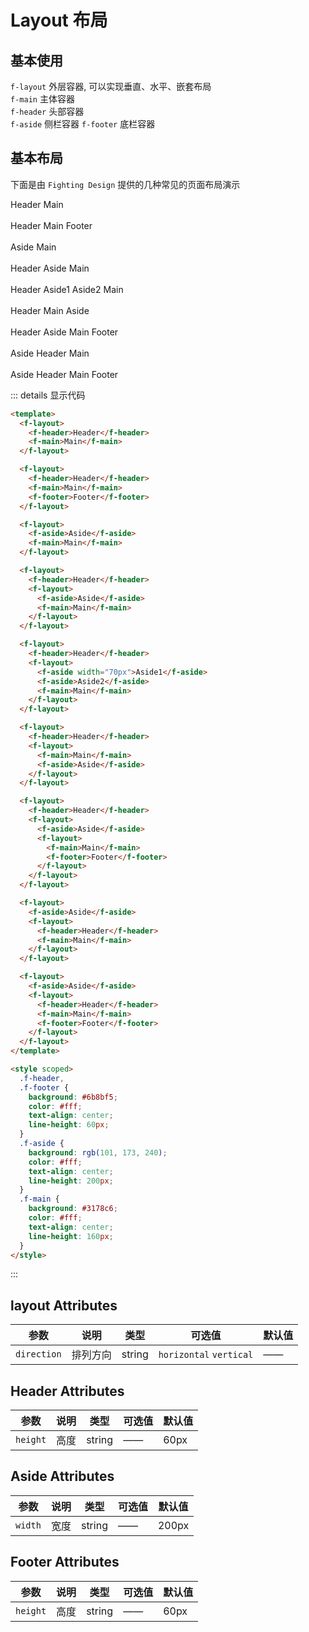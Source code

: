 # Layout 布局

## 基本使用

`f-layout` 外层容器, 可以实现垂直、水平、嵌套布局  
`f-main` 主体容器  
`f-header` 头部容器  
`f-aside` 侧栏容器
`f-footer` 底栏容器

## 基本布局

下面是由 `Fighting Design` 提供的几种常见的页面布局演示

<f-layout>
  <f-header>Header</f-header>
  <f-main>Main</f-main>
</f-layout>

<br />
<br />

<f-layout>
  <f-header>Header</f-header>
  <f-main>Main</f-main>
  <f-footer>Footer</f-footer>
</f-layout>

<br />
<br />

<f-layout>
  <f-aside>Aside</f-aside>
  <f-main>Main</f-main>
</f-layout>

<br />
<br />

<f-layout>
  <f-header>Header</f-header>
  <f-layout>
  <f-aside>Aside</f-aside>
  <f-main>Main</f-main>
</f-layout>
</f-layout>

<br />
<br />

<f-layout>
<f-header>Header</f-header>
<f-layout>
<f-aside width="70px">Aside1</f-aside>
<f-aside>Aside2</f-aside>
<f-main>Main</f-main>
</f-layout>
</f-layout>

<br />
<br />

<f-layout>
  <f-header>Header</f-header>
  <f-layout>
  <f-main>Main</f-main>
  <f-aside>Aside</f-aside>
</f-layout>
</f-layout>

<br />
<br />

<f-layout>
<f-header>Header</f-header>
<f-layout>
<f-aside>Aside</f-aside>
<f-layout>
<f-main>Main</f-main>
<f-footer>Footer</f-footer>
</f-layout>
</f-layout>
</f-layout>

<br />
<br />

<f-layout>
<f-aside>Aside</f-aside>
<f-layout>
<f-header>Header</f-header>
<f-main>Main</f-main>
</f-layout>
</f-layout>

<br />
<br />

<f-layout>
<f-aside>Aside</f-aside>
<f-layout>
<f-header>Header</f-header>
<f-main>Main</f-main>
<f-footer>Footer</f-footer>
</f-layout>
</f-layout>

::: details 显示代码

```html
<template>
  <f-layout>
    <f-header>Header</f-header>
    <f-main>Main</f-main>
  </f-layout>

  <f-layout>
    <f-header>Header</f-header>
    <f-main>Main</f-main>
    <f-footer>Footer</f-footer>
  </f-layout>

  <f-layout>
    <f-aside>Aside</f-aside>
    <f-main>Main</f-main>
  </f-layout>

  <f-layout>
    <f-header>Header</f-header>
    <f-layout>
      <f-aside>Aside</f-aside>
      <f-main>Main</f-main>
    </f-layout>
  </f-layout>

  <f-layout>
    <f-header>Header</f-header>
    <f-layout>
      <f-aside width="70px">Aside1</f-aside>
      <f-aside>Aside2</f-aside>
      <f-main>Main</f-main>
    </f-layout>
  </f-layout>

  <f-layout>
    <f-header>Header</f-header>
    <f-layout>
      <f-main>Main</f-main>
      <f-aside>Aside</f-aside>
    </f-layout>
  </f-layout>

  <f-layout>
    <f-header>Header</f-header>
    <f-layout>
      <f-aside>Aside</f-aside>
      <f-layout>
        <f-main>Main</f-main>
        <f-footer>Footer</f-footer>
      </f-layout>
    </f-layout>
  </f-layout>

  <f-layout>
    <f-aside>Aside</f-aside>
    <f-layout>
      <f-header>Header</f-header>
      <f-main>Main</f-main>
    </f-layout>
  </f-layout>

  <f-layout>
    <f-aside>Aside</f-aside>
    <f-layout>
      <f-header>Header</f-header>
      <f-main>Main</f-main>
      <f-footer>Footer</f-footer>
    </f-layout>
  </f-layout>
</template>

<style scoped>
  .f-header,
  .f-footer {
    background: #6b8bf5;
    color: #fff;
    text-align: center;
    line-height: 60px;
  }
  .f-aside {
    background: rgb(101, 173, 240);
    color: #fff;
    text-align: center;
    line-height: 200px;
  }
  .f-main {
    background: #3178c6;
    color: #fff;
    text-align: center;
    line-height: 160px;
  }
</style>
```

:::

## layout Attributes

| 参数        | 说明     | 类型   | 可选值                  | 默认值 |
| ----------- | -------- | ------ | ----------------------- | ------ |
| `direction` | 排列方向 | string | `horizontal` `vertical` | ——     |

## Header Attributes

| 参数     | 说明 | 类型   | 可选值 | 默认值 |
| -------- | ---- | ------ | ------ | ------ |
| `height` | 高度 | string | ——     | 60px   |

## Aside Attributes

| 参数    | 说明 | 类型   | 可选值 | 默认值 |
| ------- | ---- | ------ | ------ | ------ |
| `width` | 宽度 | string | ——     | 200px  |

## Footer Attributes

| 参数     | 说明 | 类型   | 可选值 | 默认值 |
| -------- | ---- | ------ | ------ | ------ |
| `height` | 高度 | string | ——     | 60px   |

<style scoped>
 .f-header,
  .f-footer {
    background: #6b8bf5;
    color: #fff;
    text-align: center;
    line-height: 60px;
  }
  .f-aside {
    background: rgb(101, 173, 240);
    color: #fff;
    text-align: center;
    line-height: 200px;
  }
  .f-main {
    background: #3178c6;
    color: #fff;
    text-align: center;
    line-height: 160px;
  }
</style>
